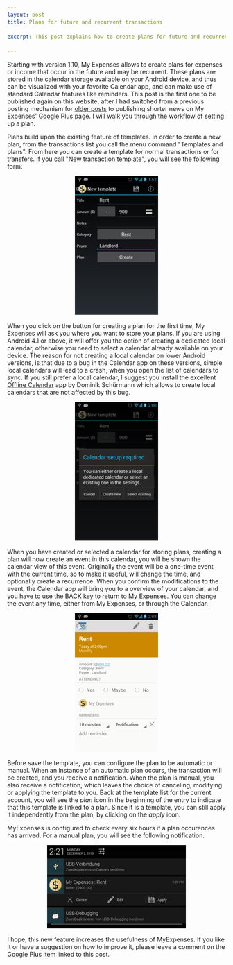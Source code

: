 ```yaml
---
layout: post
title: Plans for future and recurrent transactions

excerpt: This post explains how to create plans for future and recurrent transactions.

---
```

Starting with version 1.10, My Expenses allows to create plans for expenses or income that occur in
the future and may be recurrent. These plans are stored in the calendar storage available on your
Android device, and thus can be visualized with your favorite Calendar app, and can make use of standard
Calendar features like reminders. This post is the first one to be published again on this
website, after I had switched from a previous posting mechanism for [older posts](/en/news/news5.html)
to publishing shorter news on My Expenses' [Google Plus](https://plus.google.com/116736113799210525299/) page.
I will walk you through the workflow of setting up a plan.

Plans build upon the existing feature of templates. In order to create a new plan, from the transactions
list you call the menu command "Templates and plans". From here you can create a template for normal
transactions or for transfers. If you call "New transaction template", you will see the following
form:

<div class="screenshot" style="text-align:center">
<img src="/visuals/screenshots/blog/template_form.png" alt="Template Form" title="Template Form">
</div>

When you click on the button for creating a plan for the first time, My Expenses will ask you where
you want to store your plans. If you are using Android 4.1 or above, it will offer you the option of
creating a dedicated local calendar, otherwise you need to select a calendar already available on your
device. The reason for not creating a local calendar on lower Android versions, is that due to a bug
in the Calendar app on these versions, simple local calendars will lead to a crash, when you open the
list of calendars to sync. If you still prefer a local calendar, I suggest you install the excellent
[Offline Calendar](https://play.google.com/store/apps/details?id=org.sufficientlysecure.localcalendar)
app by Dominik Schürmann which allows to create local calendars that are not affected
by this bug.

<div class="screenshot" style="text-align:center">
<img src="/visuals/screenshots/blog/calendar_setup.png" alt="Calendar setup" title="Calendar setup">
</div>

When you have created or selected a calendar for storing plans, creating a plan will now create an
event in this calendar, you will be shown the calendar view of this event. Originally the event will
be a one-time event with the current time, so to make it useful, will change the time, and optionally
create a recurrence. When you confirm the modifications to the event, the Calendar app will bring you
to a overview of your calendar, and you have to use the BACK key to return to My Expenses. You can
change the event any time, either from My Expenses, or through the Calendar.

<div class="screenshot" style="text-align:center">
<img src="/visuals/screenshots/blog/event_view.png" alt="Event view" title="Event view">
</div>

Before save the template, you can configure the plan to be automatic or manual. When an instance of
an automatic plan occurs, the transaction will be created, and you receive a notification. When the
plan is manual, you also receive a notification, which leaves the choice of canceling, modifying or
applying the template to you. Back at the template list for the current account, you will see
the _plan_ icon in the beginning of the entry to indicate that this template is linked to a plan.
Since it is a template, you can still apply it independently from the plan, by clicking on the _apply_
icon.

MyExpenses is configured to check every six hours if a plan occurences has arrived. For a manual plan,
you will see the following notification.

<div class="screenshot" style="text-align:center">
<img src="/visuals/screenshots/blog/notification.png" alt="Notification" title="Notification">
</div>

I hope, this new feature increases the usefulness of MyExpenses. If you like it or have a suggestion
on how to improve it, please leave a comment on the Google Plus item linked to this post. 
